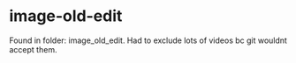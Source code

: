 # image-old-edit
Found in folder: image_old_edit. Had to exclude lots of videos bc git wouldnt accept them.
